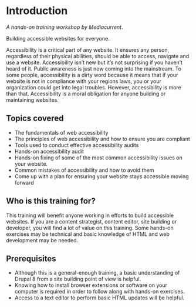 # Introduction

_A hands-on training workshop by Mediacurrent_.

Building accessible websites for everyone.

Accessibility is a critical part of any website. It ensures any person, regardless of their physical abilities, should be able to access, navigate and use a website. Accessibility isn’t new but it’s not surprising if you haven’t heard of it. Public awareness is just now coming into the mainstream. To some people, accessibility is a dirty word because it means that if your website is not in compliance with your regions laws, you or your organization could get into legal troubles. However, accessibility is more than that. Accessibility is a moral obligation for anyone building or maintaining websites.

## Topics covered
* The fundamentals of web accessibility
* The principles of web accessibility and how to ensure you are compliant
* Tools used to conduct effective accessibility audits
* Hands-on accessibility audit
* Hands-on fixing of some of the most common accessibility issues on your website.
* Common mistakes of accessibility and how to avoid them
* Come up with a plan for ensuring your website stays accessible moving forward


## Who is this training for?
This training will benefit anyone working in efforts to build accessible websites. If you are a content strategist, content editor, site building or developer, you will find a lot of value on this training. Some hands-on exercises may be technical and basic knowledge of HTML and web development may be needed.


## Prerequisites
* Although this is a general-enough training, a basic understanding of Drupal 8 from a site building point of view is helpful.
* Knowing how to install browser extensions or software on your computer is required in order to follow along with hands-on exercises.
* Access to a text editor to perform basic HTML updates will be helpful.
